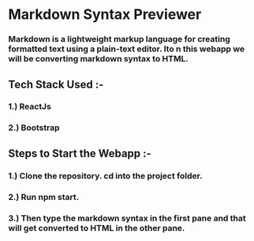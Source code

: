 # Markdown Syntax Previewer
### Markdown is a lightweight markup language for creating formatted text using a plain-text editor. Ito n this webapp we will be converting markdown syntax to HTML.

## Tech Stack Used :- 
### 1.) ReactJs
### 2.) Bootstrap

## Steps to Start the Webapp :-
### 1.) Clone the repository. cd into the project folder.
### 2.) Run npm start.
### 3.) Then type the markdown syntax in the first pane and that will get converted to HTML in the other pane.
